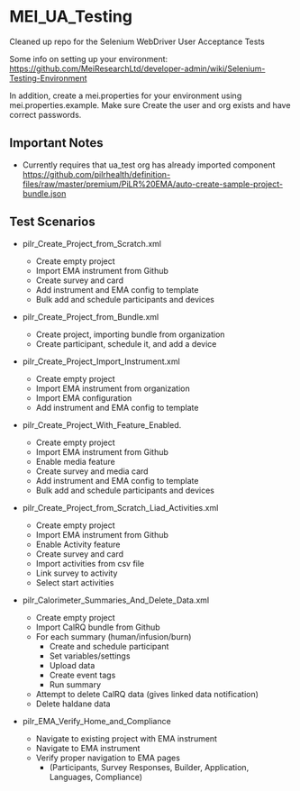 # MEI_UA_Testing
Cleaned up repo for the Selenium WebDriver User Acceptance Tests

Some info on setting up your environment:  
https://github.com/MeiResearchLtd/developer-admin/wiki/Selenium-Testing-Environment

In addition, create a mei.properties for your environment using mei.properties.example. Make sure Create the user and org exists and have correct passwords.

## Important Notes
* Currently requires that ua_test org has already imported component https://github.com/pilrhealth/definition-files/raw/master/premium/PiLR%20EMA/auto-create-sample-project-bundle.json

## Test Scenarios
* pilr_Create_Project_from_Scratch.xml
  * Create empty project
  * Import EMA instrument from Github
  * Create survey and card
  * Add instrument and EMA config to template
  * Bulk add and schedule participants and devices
  
* pilr_Create_Project_from_Bundle.xml
  * Create project, importing bundle from organization
  * Create participant, schedule it, and add a device
  
* pilr_Create_Project_Import_Instrument.xml
  * Create empty project
  * Import EMA instrument from organization
  * Import EMA configuration
  * Add instrument and EMA config to template

* pilr_Create_Project_With_Feature_Enabled.
  * Create empty project
  * Import EMA instrument from Github
  * Enable media feature
  * Create survey and media card
  * Add instrument and EMA config to template
  * Bulk add and schedule participants and devices

* pilr_Create_Project_from_Scratch_Liad_Activities.xml
  * Create empty project
  * Import EMA instrument from Github
  * Enable Activity feature
  * Create survey and card
  * Import activities from csv file
  * Link survey to activity
  * Select start activities
  
* pilr_Calorimeter_Summaries_And_Delete_Data.xml
  * Create empty project
  * Import CalRQ bundle from Github
  * For each summary (human/infusion/burn)
    * Create and schedule participant
    * Set variables/settings
    * Upload data
    * Create event tags
    * Run summary
  * Attempt to delete CalRQ data (gives linked data notification)
  * Delete haldane data
  
* pilr_EMA_Verify_Home_and_Compliance
  * Navigate to existing project with EMA instrument
  * Navigate to EMA instrument
  * Verify proper navigation to EMA pages 
    * (Participants, Survey Responses, Builder, Application, Languages, Compliance)
